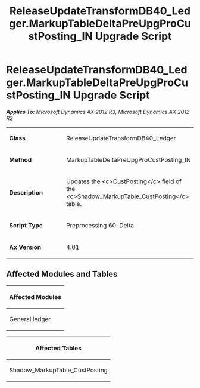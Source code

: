 ﻿---
title: ReleaseUpdateTransformDB40_Ledger.MarkupTableDeltaPreUpgProCustPosting_IN Upgrade Script
TOCTitle: ReleaseUpdateTransformDB40_Ledger.MarkupTableDeltaPreUpgProCustPosting_IN Upgrade Script
ms:assetid: 40fd82ee-4f50-e08c-c2fb-b110005b9688
ms:mtpsurl: https://msdn.microsoft.com/en-us/library/JJ718816(v=AX.60)
ms:contentKeyID: 49707860
ms.date: 05/18/2015
mtps_version: v=AX.60
---

# ReleaseUpdateTransformDB40\_Ledger.MarkupTableDeltaPreUpgProCustPosting\_IN Upgrade Script 


_**Applies To:** Microsoft Dynamics AX 2012 R3, Microsoft Dynamics AX 2012 R2_

<table>
<colgroup>
<col style="width: 50%" />
<col style="width: 50%" />
</colgroup>
<tbody>
<tr class="odd">
<td><p><strong>Class</strong></p></td>
<td><p>ReleaseUpdateTransformDB40_Ledger</p></td>
</tr>
<tr class="even">
<td><p><strong>Method</strong></p></td>
<td><p>MarkupTableDeltaPreUpgProCustPosting_IN</p></td>
</tr>
<tr class="odd">
<td><p><strong>Description</strong></p></td>
<td><p>Updates the &lt;c&gt;CustPosting&lt;/c&gt; field of the &lt;c&gt;Shadow_MarkupTable_CustPosting&lt;/c&gt; table.</p></td>
</tr>
<tr class="even">
<td><p><strong>Script Type</strong></p></td>
<td><p>Preprocessing 60: Delta</p></td>
</tr>
<tr class="odd">
<td><p><strong>Ax Version</strong></p></td>
<td><p>4.01</p></td>
</tr>
</tbody>
</table>


## Affected Modules and Tables

<table>
<colgroup>
<col style="width: 100%" />
</colgroup>
<thead>
<tr class="header">
<th><p>Affected Modules</p></th>
</tr>
</thead>
<tbody>
<tr class="odd">
<td><p>General ledger</p></td>
</tr>
</tbody>
</table>


<table>
<colgroup>
<col style="width: 100%" />
</colgroup>
<thead>
<tr class="header">
<th><p>Affected Tables</p></th>
</tr>
</thead>
<tbody>
<tr class="odd">
<td><p>Shadow_MarkupTable_CustPosting</p></td>
</tr>
</tbody>
</table>

  


